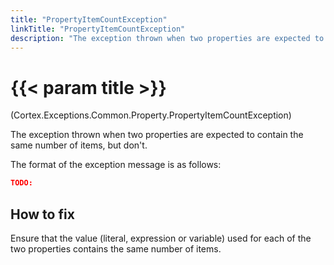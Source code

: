 ```yaml
---
title: "PropertyItemCountException"
linkTitle: "PropertyItemCountException"
description: "The exception thrown when two properties are expected to contain the same number of items, but don't."
---
```


# {{< param title >}}

<p class="namespace">(Cortex.Exceptions.Common.Property.PropertyItemCountException)</p>

The exception thrown when two properties are expected to contain the same number of items, but don't.

The format of the exception message is as follows:  

```json
TODO: 
```

## How to fix

Ensure that the value (literal, expression or variable) used for each of the two properties contains the same number of items.
